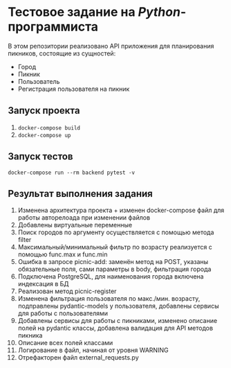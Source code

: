 # Тестовое задание на _Python_-программиста

В этом репозитории реализовано API приложения для планирования пикников, состоящие из сущностей:

- Город
- Пикник
- Пользователь
- Регистрация пользователя на пикник

## Запуск проекта

1. `docker-compose build`
2. `docker-compose up`

## Запуск тестов

`docker-compose run --rm backend pytest -v`

## Результат выполнения задания

1. Изменена архитектура проекта + изменен docker-compose файл для работы авторелоада при изменении файлов
2. Добавлены виртуальные переменные
3. Поиск городов по аргументу осуществляется с помощью метода filter
4. Максимальный/минимальный фильтр по возрасту реализуется с помощью func.max и func.min
5. Ошибка в запросе picnic-add: заменён метод на POST, указаны обязательные поля, сами параметры в body, фильтрация
   города
6. Подключена PostgreSQL, для наименования города включена индексация в БД
7. Реализован метод picnic-register
8. Изменена фильтрация пользователя по макс./мин. возрасту, подправлены pydantic-models у пользователя, добавлены
   сервисы для работы с пользователями
9. Добавлены сервисы для работы с пикниками, изменено описание полей на pydantic классы, добавлена валидация для API
   методов пикника
10. Описание всех полей классами
11. Логирование в файл, начиная от уровня WARNING
12. Отрефакторен файл external_requests.py